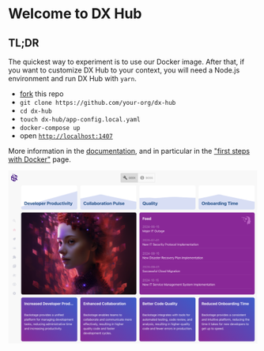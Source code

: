 # Welcome to DX Hub

## TL;DR

The quickest way to experiment is to use our Docker image. After that, if you want to customize DX Hub to your context, you will need a Node.js environment and run DX Hub with `yarn`.

- [fork](https://github.com/AvaliaSystems/dx-hub/fork) this repo
- `git clone https://github.com/your-org/dx-hub`
- `cd dx-hub`
- `touch dx-hub/app-config.local.yaml`
- `docker-compose up`
- open [`http://localhost:1407`](http://localhost:1407)

More information in the [documentation](./docs/index.md), and in particular in the ["first steps with Docker"](./docs/first-steps-with-docker.md) page.

![dx-hub-home-geek](./docs/images/dx-hub-home-geek.png)

